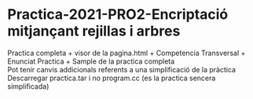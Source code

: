 # Practica-2021-PRO2-Encriptació mitjançant rejillas i arbres  
Practica completa + visor de la pagina.html + Competencia Transversal + Enunciat Practica + Sample de la practica completa  
Pot tenir canvis addicionals referents a una simplificació de la pràctica  
Descarregar practica.tar i no program.cc (es la practica sencera simplificada)
